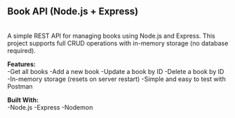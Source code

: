 <h2>Book API (Node.js + Express)</h2>
<br>
A simple REST API for managing books using Node.js and Express. This project supports full CRUD operations with in-memory storage (no database required).<br>

<b>Features:</b> <br>
-Get all books
-Add a new book
-Update a book by ID
-Delete a book by ID
-In-memory storage (resets on server restart)
-Simple and easy to test with Postman
<br>

<b>Built With:</b><br>
-Node.js
-Express
-Nodemon
